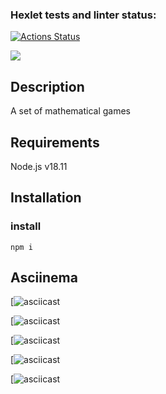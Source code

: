 ### Hexlet tests and linter status:
[![Actions Status](https://github.com/Hamsterrific/frontend-project-44/workflows/hexlet-check/badge.svg)](https://github.com/Hamsterrific/frontend-project-44/actions)

<a href="https://codeclimate.com/github/Hamsterrific/frontend-project-44/maintainability"><img src="https://api.codeclimate.com/v1/badges/dc7d6503adf157c34711/maintainability" /></a>

## Description
A set of mathematical games

## Requirements

Node.js v18.11

## Installation

### install

```
npm i
```
## Asciinema

[![asciicast](https://asciinema.org/a/hb7hSK107xXxmWwTzcjiDHZXQ)

[![asciicast](https://asciinema.org/a/ULn5Kj1LSicRThKLyFSTlCyyJ)

[![asciicast](https://asciinema.org/a/jsNLUvEDtpiYYhhrxBgvDmFam)

[![asciicast](https://asciinema.org/a/OUyike1Wq3wFw2d6xL1nzLmqN)

[![asciicast](https://asciinema.org/a/SPsSQha11Bk5ABkedjNqht7Zt)